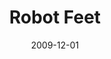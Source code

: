 ---
layout: base.njk
title : 'Robot Feet' 
view_title : 'Robot Feet' 
year : '2009' 
date : '2009-12-01' 
img_file : '/drawing/robotfeet.png' 
html_file : 'robotfeet' 
next_html : 'iknewshewasaliar.html' 
year_order : '270' 
permalink : "title/{{html_file}}.html"
---